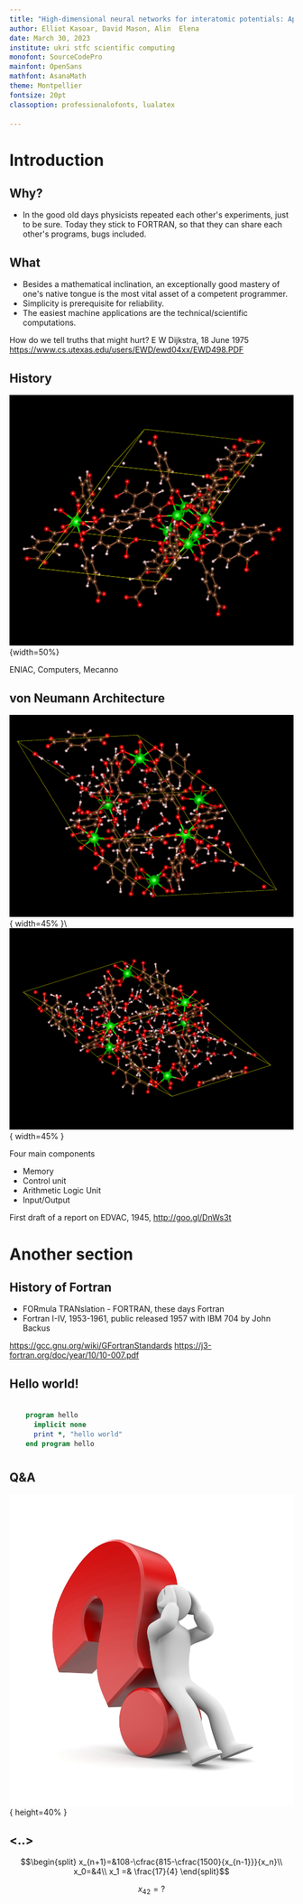 ```yaml
---
title: "High-dimensional neural networks for interatomic potentials: Applications to Metal organic Frameworks"
author: Elliot Kasoar, David Mason, Alin  Elena
date: March 30, 2023
institute: ukri stfc scientific computing
monofont: SourceCodePro
mainfont: OpenSans
mathfont: AsanaMath
theme: Montpellier
fontsize: 20pt
classoption: professionalofonts, lualatex

---
```


# Introduction

## Why?

- In the good old days physicists repeated each other's experiments, just to be sure. Today they stick to FORTRAN, so that they can share each other's programs, bugs included.

## What

- Besides a mathematical inclination, an exceptionally good mastery of one's native tongue is the most vital asset of a competent programmer.
- Simplicity is prerequisite for reliability.
- The easiest machine applications are the technical/scientific computations.

How do we tell truths that might hurt? E W Dijkstra, 18 June 1975
https://www.cs.utexas.edu/users/EWD/ewd04xx/EWD498.PDF

## History

![UiO66](figures/UiO66.png){width=50%}

ENIAC, Computers, Mecanno

## von Neumann Architecture

![](figures/UiO66-w32.png){ width=45% }\ ![](figures/UiO66-w64.png){ width=45% }


Four main components

- Memory
- Control unit
- Arithmetic Logic Unit
- Input/Output

First draft of a report on EDVAC, 1945, http://goo.gl/DnWs3t


# Another section

## History of Fortran

- FORmula TRANslation - FORTRAN, these days Fortran
- Fortran I-IV, 1953-1961, public released 1957 with IBM 704 by John Backus

https://gcc.gnu.org/wiki/GFortranStandards
https://j3-fortran.org/doc/year/10/10-007.pdf

## Hello world!

```fortran

    program hello
      implicit none
      print *, "hello world"
    end program hello
```

#

## Q&A


![questions](figures/questionR.jpg){ height=40% }

##  <..>

$$\begin{split}
  x_{n+1}=&108-\cfrac{815-\cfrac{1500}{x_{n-1}}}{x_n}\\
  x_0=&4\\
  x_1 =& \frac{17}{4}
\end{split}$$


  $$ x_{42}=? $$
